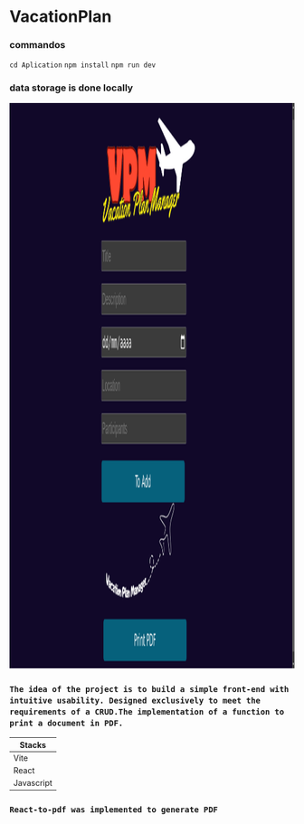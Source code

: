 # VacationPlan

### commandos   
`cd Aplication`
` npm install `
`npm run dev `
### data storage is done locally
<img src="/assets/ex.png" alt="Screen" style="height: 1000px; width:1000px;"/>

### `The idea of ​​the project is to build a simple front-end with intuitive usability. Designed exclusively to meet the requirements of a CRUD.The implementation of a function to print a document in PDF.`

| Stacks     | 
| ---      |
| Vite | 
| React  | 
| Javascript | 

### `React-to-pdf was implemented to generate PDF`
